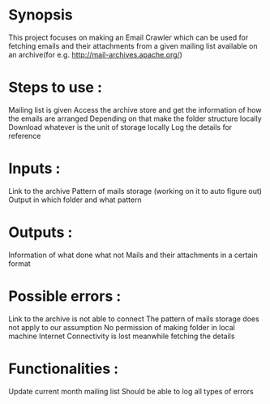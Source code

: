# Synopsis
This project focuses on making an Email Crawler which can be used for fetching emails and their attachments from a given mailing list available on an archive(for e.g.   http://mail-archives.apache.org/)

# Steps to use :

Mailing list is given
Access the archive store and get the information of how the emails are arranged
Depending on that make the folder structure locally
Download whatever is the unit of storage locally
Log the details for reference

# Inputs :

Link to the archive
Pattern of mails storage (working on it to auto figure out)
Output in which folder and what pattern

# Outputs :
Information of what done what not
Mails and their attachments in a certain format

# Possible errors :

Link to the archive is not able to connect
The pattern of mails storage does not apply to our assumption
No permission of making folder in local machine
Internet Connectivity is lost meanwhile fetching the details

# Functionalities :
Update current month mailing list
Should be able to log all types of errors
